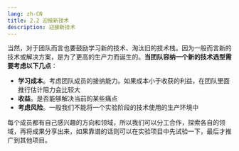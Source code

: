 ```yaml
---
lang: zh-CN
title: 2.2 迎接新技术
description: 迎接新技术
---
```


当然，对于团队而言也要鼓励学习新的技术、淘汰旧的技术栈。因为一般而言新的技术或解决方案，是为了更高的生产力而诞生的。**当团队容纳一个新的技术选型需要考虑以下几点**：

- **学习成本**。考虑团队成员的接纳能力。如果成本小于收获的利益，在团队里面推行估计阻力会比较大
- **收益**。是否能够解决当前的某些痛点
- **考虑风险**。一般我们不能将一个实验阶段的技术使用的生产环境中

每个成员都有自己感兴趣的方向和领域，所以我们可以分工合作，探索各自的领域，再将成果分享出来，如果靠谱的话则可以在实验项目中先试验一下，最后才推广到其他项目。
